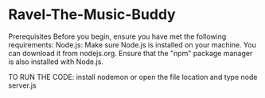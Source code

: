 # Ravel-The-Music-Buddy

Prerequisites
Before you begin, ensure you have met the following requirements:
Node.js: Make sure Node.js is installed on your machine. You can download it from nodejs.org.
Ensure that the "npm" package manager is also installed with Node.js.

TO RUN THE CODE:
install nodemon or open the file location and type node server.js
